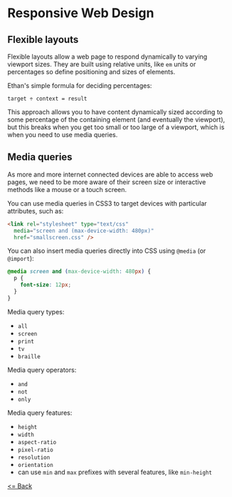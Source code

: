 # Responsive Web Design

## Flexible layouts

Flexible layouts allow a web page to respond dynamically to varying viewport sizes. They are built using relative units, like `em` units or percentages so define positioning and sizes of elements.

Ethan's simple formula for deciding percentages:

`target ÷ context = result`

This approach allows you to have content dynamically sized according to some percentage of the containing element (and eventually the viewport), but this breaks when you get too small or too large of a viewport, which is
when you need to use media queries.

## Media queries

As more and more internet connected devices are able to access web pages, we need to be more aware of their screen size or interactive methods like a mouse or a touch screen.

You can use media queries in CSS3 to target devices with particular attributes, such as:

```html
<link rel="stylesheet" type="text/css"
  media="screen and (max-device-width: 480px)"
  href="smallscreen.css" />
```

You can also insert media queries directly into CSS using `@media` (or `@import`):

```css
@media screen and (max-device-width: 480px) {
  p {
    font-size: 12px;
  }
}
```

Media query types:

* `all`
* `screen`
* `print`
* `tv`
* `braille`

Media query operators:

* `and`
* `not`
* `only`

Media query features:

* `height`
* `width`
* `aspect-ratio`
* `pixel-ratio`
* `resolution`
* `orientation`
* can use `min` and `max` prefixes with several features, like `min-height`


[<= Back](README.md)

